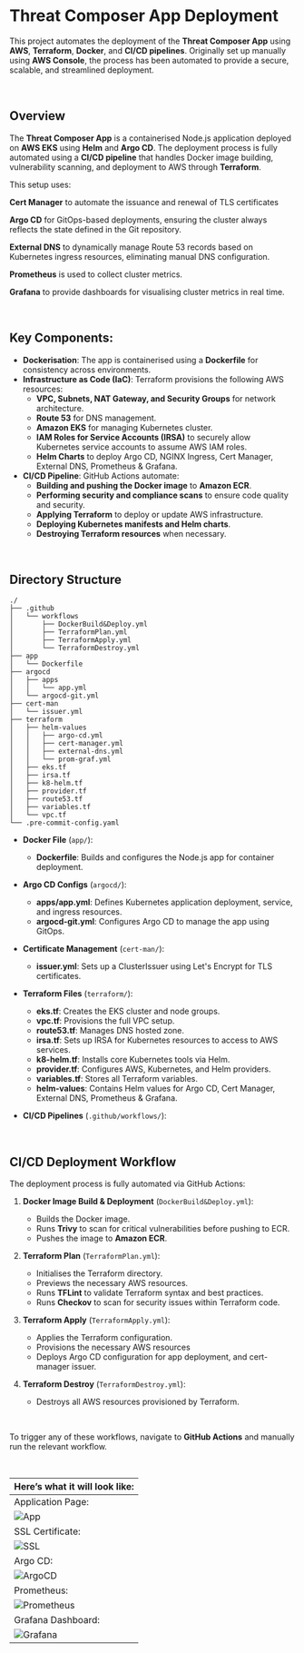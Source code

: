 # Threat Composer App Deployment

This project automates the deployment of the **Threat Composer App** using **AWS**, **Terraform**, **Docker**, and **CI/CD pipelines**. Originally set up manually using **AWS Console**, the process has been automated to provide a secure, scalable, and streamlined deployment.

<br>

## Overview

The **Threat Composer App** is a containerised Node.js application deployed on **AWS EKS** using **Helm** and **Argo CD**. The deployment process is fully automated using a **CI/CD pipeline** that handles Docker image building, vulnerability scanning, and deployment to AWS through **Terraform**.

This setup uses:

**Cert Manager** to automate the issuance and renewal of TLS certificates

**Argo CD** for GitOps-based deployments, ensuring the cluster always reflects the state defined in the Git repository.

**External DNS** to dynamically manage Route 53 records based on Kubernetes ingress resources, eliminating manual DNS configuration.

**Prometheus** is used to collect cluster metrics.

**Grafana** to provide dashboards for visualising cluster metrics in real time.

<br>

## Key Components:

- **Dockerisation**: The app is containerised using a **Dockerfile** for consistency across environments.
- **Infrastructure as Code (IaC)**: Terraform provisions the following AWS resources:
    - **VPC, Subnets, NAT Gateway, and Security Groups** for network architecture.
    - **Route 53** for DNS management.
    - **Amazon EKS** for managing Kubernetes cluster.
    - **IAM Roles for Service Accounts (IRSA)** to securely allow Kubernetes service accounts to assume AWS IAM roles.
    - **Helm Charts** to deploy Argo CD, NGINX Ingress, Cert Manager, External DNS, Prometheus & Grafana.
- **CI/CD Pipeline**: GitHub Actions automate:
    - **Building and pushing the Docker image** to **Amazon ECR**.
    - **Performing security and compliance scans** to ensure code quality and security.
    - **Applying Terraform** to deploy or update AWS infrastructure.
    - **Deploying Kubernetes manifests and Helm charts**.
    - **Destroying Terraform resources** when necessary.

<br>

## Directory Structure

```
./
├── .github
│   └── workflows
│       ├── DockerBuild&Deploy.yml
│       ├── TerraformPlan.yml
│       ├── TerraformApply.yml
│       └── TerraformDestroy.yml
├── app
│   └── Dockerfile
├── argocd
│   ├── apps
│   │   └── app.yml
│   └── argocd-git.yml
├── cert-man
│   └── issuer.yml
├── terraform
│   ├── helm-values
│   │   ├── argo-cd.yml
│   │   ├── cert-manager.yml
│   │   ├── external-dns.yml
│   │   └── prom-graf.yml
│   ├── eks.tf
│   ├── irsa.tf
│   ├── k8-helm.tf
│   ├── provider.tf
│   ├── route53.tf
│   ├── variables.tf
│   └── vpc.tf
└── .pre-commit-config.yaml

```

- **Docker File** (`app/`):
    - **Dockerfile**: Builds and configures the Node.js app for container deployment.

- **Argo CD Configs** (`argocd/`):
    - **apps/app.yml**: Defines Kubernetes application deployment, service, and ingress resources.
    - **argocd-git.yml**: Configures Argo CD to manage the app using GitOps.

- **Certificate Management** (`cert-man/`):
    - **issuer.yml**: Sets up a ClusterIssuer using Let's Encrypt for TLS certificates.

- **Terraform Files** (`terraform/`):
    - **eks.tf**: Creates the EKS cluster and node groups.
    - **vpc.tf**: Provisions the full VPC setup.
    - **route53.tf**: Manages DNS hosted zone.
    - **irsa.tf**: Sets up IRSA for Kubernetes resources to access to AWS services.
    - **k8-helm.tf**: Installs core Kubernetes tools via Helm.
    - **provider.tf**: Configures AWS, Kubernetes, and Helm providers.
    - **variables.tf**: Stores all Terraform variables.
    - **helm-values**: Contains Helm values for Argo CD, Cert Manager, External DNS, Prometheus & Grafana.

- **CI/CD Pipelines** (`.github/workflows/`):

<br>


## CI/CD Deployment Workflow

The deployment process is fully automated via GitHub Actions:

1. **Docker Image Build & Deployment** (`DockerBuild&Deploy.yml`):
    - Builds the Docker image.
    - Runs **Trivy** to scan for critical vulnerabilities before pushing to ECR.
    - Pushes the image to **Amazon ECR**.

2. **Terraform Plan** (`TerraformPlan.yml`):
    - Initialises the Terraform directory.
    - Previews the necessary AWS resources.
    - Runs **TFLint** to validate Terraform syntax and best practices.
    - Runs **Checkov** to scan for security issues within Terraform code.

3. **Terraform Apply** (`TerraformApply.yml`):
    - Applies the Terraform configuration.
    - Provisions the necessary AWS resources
    - Deploys Argo CD configuration for app deployment, and cert-manager issuer.

4. **Terraform Destroy** (`TerraformDestroy.yml`):
    - Destroys all AWS resources provisioned by Terraform.

<br>

To trigger any of these workflows, navigate to **GitHub Actions** and manually run the relevant workflow.

<br>

|Here’s what it will look like:|
|-------|
|Application Page:|
| ![App](https://raw.githubusercontent.com/JunedConnect/lab-eks-project/main/images/App%20Page.png) |
|SSL Certificate:|
| ![SSL](https://raw.githubusercontent.com/JunedConnect/lab-eks-project/main/images/SSL%20Certificate.png) |
|Argo CD:|
| ![ArgoCD](https://raw.githubusercontent.com/JunedConnect/lab-eks-project/main/images/ArgoCD%20Page.png) |
|Prometheus:|
| ![Prometheus](https://raw.githubusercontent.com/JunedConnect/lab-eks-project/main/images/Prometheus%20Page.png) |
|Grafana Dashboard:|
| ![Grafana](https://raw.githubusercontent.com/JunedConnect/lab-eks-project/main/images/Grafana%20Dashboard.png) |

